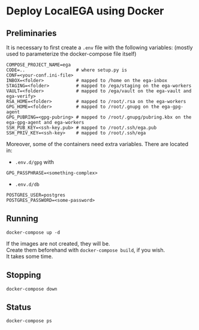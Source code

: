 # Deploy LocalEGA using Docker

## Preliminaries

It is necessary to first create a `.env` file with the following variables:
(mostly used to parameterize the docker-compose file itself)

	COMPOSE_PROJECT_NAME=ega
	CODE=..                   # where setup.py is
	CONF=<your-conf.ini-file>
	INBOX=<folder>            # mapped to /home on the ega-inbox
	STAGING=<folder>          # mapped to /ega/staging on the ega-workers
	VAULT=<folder>            # mapped to /ega/vault on the ega-vault and ega-verify>
	RSA_HOME=<folder>         # mapped to /root/.rsa on the ega-workers
	GPG_HOME=<folder>         # mapped to /root/.gnupg on the ega-gpg-agent
	GPG_PUBRING=<gpg-pubring> # mapped to /root/.gnupg/pubring.kbx on the ega-gpg-agent and ega-workers
	SSH_PUB_KEY=<ssh-key.pub> # mapped to /root/.ssh/ega.pub
	SSH_PRIV_KEY=<ssh-key>    # mapped to /root/.ssh/ega


Moreover, some of the containers need extra variables. There are located in:
* `.env.d/gpg` with
```
GPG_PASSPHRASE=<something-complex>
```
* `.env.d/db`
```
POSTGRES_USER=postgres
POSTGRES_PASSWORD=<some-password>
```

## Running

	docker-compose up -d
	
If the images are not created, they will be. <br/>
Create them beforehand with `docker-compose build`, if you wish.<br/>
It takes some time.

## Stopping

	docker-compose down

## Status

	docker-compose ps
